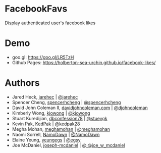 # FacebookFavs

Display authenticated user's facebook likes

# Demo

* goo.gl: https://goo.gl/LR5TzH
* Github Pages: https://holberton-sea-urchin.github.io/facebook-likes/

# Authors
* Jared Heck, [jarehec](https://github.com/jarehec) | [@jarehec](https://twitter.com/jarehec)
* Spencer Cheng, [spencerhcheng](https://github.com/spencerhcheng) | [@spencerhcheng ](https://twitter.com/spencerhcheng)
* David John Coleman II, [davidjohncoleman.com](http://www.davidjohncoleman.com/) | [@djohncoleman](https://twitter.com/djohncoleman)
* Kimberly Wong, [kjowong](https://github.com/kjowong) | [@kjowong](https://twitter.com/kjowong)
* Stuart Kuredijian, [dbconfession78](https://github.com/dbconfession78) | [@stueygk ](https://twitter.com/stueygk)
* Kevin Pak, [KedPak](https://github.com/kedpak) | [@kedpak28](https://twitter.com/kedpak28)
* Megha Mohan, [meghamohan](https://github.com/meghamohan) | [@meghamohan](https://twitter.com/meghamohan)
* Naomi Sorrell, [NamoDawn](https://github.com/NamoDawn) | [@NamoDawn ](https://twitter.com/NamoDawn)
* Elaine Yeung, [yeungegs](https://github.com/yeungegs) | [@egsy](https://twitter.com/egsy)
* Joe McDaniel, [joseph-mcdaniel](https://github.com/joseph-mcdaniel) | [@ @joe_w_mcdaniel ](https://twitter.com/@joe_w_mcdaniel)
